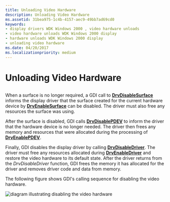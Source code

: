 ```yaml
---
title: Unloading Video Hardware
description: Unloading Video Hardware
ms.assetid: 31bea975-1c4b-4157-aec9-49bb7ad69cd0
keywords:
- display drivers WDK Windows 2000 , video hardware unloads
- video hardware unloads WDK Windows 2000 display
- hardware unloads WDK Windows 2000 display
- unloading video hardware
ms.date: 04/20/2017
ms.localizationpriority: medium
---
```


# Unloading Video Hardware


## <span id="ddk_unloading_video_hardware_gg"></span><span id="DDK_UNLOADING_VIDEO_HARDWARE_GG"></span>


When a surface is no longer required, a GDI call to [**DrvDisableSurface**](/windows/desktop/api/winddi/nf-winddi-drvdisablesurface) informs the display driver that the surface created for the current hardware device by [**DrvEnableSurface**](/windows/desktop/api/winddi/nf-winddi-drvenablesurface) can be disabled. The driver must also free any resources the surface was using.

After the surface is disabled, GDI calls [**DrvDisablePDEV**](/windows/desktop/api/winddi/nf-winddi-drvdisablepdev) to inform the driver that the hardware device is no longer needed. The driver then frees any memory and resources that were allocated during the processing of [**DrvEnablePDEV**](/windows/desktop/api/winddi/nf-winddi-drvenablepdev).

Finally, GDI disables the display driver by calling [**DrvDisableDriver**](/windows/desktop/api/winddi/nf-winddi-drvdisabledriver). The driver must free any resources allocated during [**DrvEnableDriver**](/windows/desktop/api/winddi/nf-winddi-drvenabledriver) and restore the video hardware to its default state. After the driver returns from the *DrvDisableDriver* function, GDI frees the memory it has allocated for the driver and removes driver code and data from memory.

The following figure shows GDI's calling sequence for disabling the video hardware.

![diagram illustrating disabling the video hardware](images/202-02.png)

 


